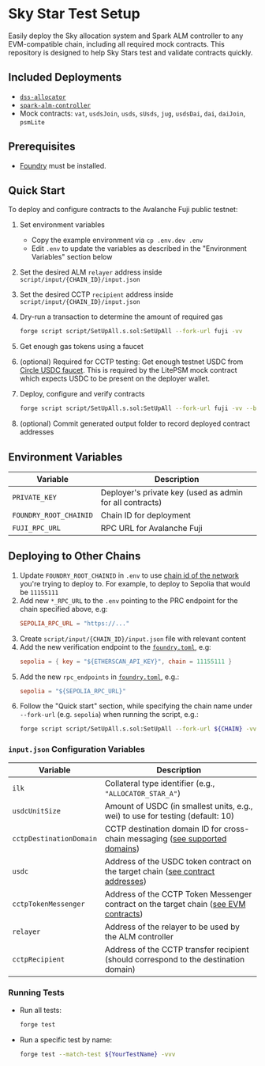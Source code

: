 # Sky Star Test Setup

Easily deploy the Sky allocation system and Spark ALM controller to any EVM-compatible chain, including all required mock contracts. This repository is designed to help Sky Stars test and validate contracts quickly. 

## Included Deployments

- [`dss-allocator`](https://github.com/sky-ecosystem/dss-allocator)
- [`spark-alm-controller`](https://github.com/sparkdotfi/spark-alm-controller)
- Mock contracts: `vat`, `usdsJoin`, `usds`, `sUsds`, `jug`, `usdsDai`, `dai`, `daiJoin`, `psmLite`

## Prerequisites

- [Foundry](https://book.getfoundry.sh/) must be installed.


## Quick Start

To deploy and configure contracts to the Avalanche Fuji public testnet:

1. Set environment variables
    - Copy the example environment via `cp .env.dev .env`
    - Edit `.env` to update the variables as described in the "Environment Variables" section below
    
2. Set the desired ALM `relayer` address inside `script/input/{CHAIN_ID}/input.json`

3. Set the desired CCTP `recipient` address inside `script/input/{CHAIN_ID}/input.json`

4. Dry-run a transaction to determine the amount of required gas
    ```sh
    forge script script/SetUpAll.s.sol:SetUpAll --fork-url fuji -vv
    ```

5. Get enough gas tokens using a faucet

6. (optional) Required for CCTP testing: Get enough testnet USDC from [Circle USDC faucet](https://faucet.circle.com/). This is required by the LitePSM mock contract which expects USDC to be present on the deployer wallet.

7. Deploy, configure and verify contracts
    ```sh
    forge script script/SetUpAll.s.sol:SetUpAll --fork-url fuji -vv --broadcast --verify --slow
    ```

8. (optional) Commit generated output folder to record deployed contract addresses 


## Environment Variables

| Variable              | Description                                                                 |
|-----------------------|-----------------------------------------------------------------------------|
| `PRIVATE_KEY`         | Deployer's private key (used as admin for all contracts)                    |
| `FOUNDRY_ROOT_CHAINID`| Chain ID for deployment                                                     |
| `FUJI_RPC_URL`        | RPC URL for Avalanche Fuji                                                  |



## Deploying to Other Chains

1. Update `FOUNDRY_ROOT_CHAINID` in `.env` to use [chain id of the network](https://chainlist.org/) you're trying to deploy to. For example, to deploy to Sepolia that would be `11155111`
2. Add new `*_RPC_URL` to the `.env` pointing to the PRC endpoint for the chain specified above, e.g:
    ```toml
    SEPOLIA_RPC_URL = "https://..."
    ```
3. Create `script/input/{CHAIN_ID}/input.json` file with relevant content
4. Add the new verification endpoint to the [`foundry.toml`](./foundry.toml), e.g:
     ```toml
     sepolia = { key = "${ETHERSCAN_API_KEY}", chain = 11155111 }
     ```
5. Add the new `rpc_endpoints` in [`foundry.toml`](./foundry.toml), e.g.:
     ```toml
     sepolia = "${SEPOLIA_RPC_URL}"
     ```
6. Follow the "Quick start" section, while specifying the chain name under `--fork-url` (e.g. `sepolia`) when running the script, e.g.:
     ```sh
     forge script script/SetUpAll.s.sol:SetUpAll --fork-url ${CHAIN} -vv
     `````

### `input.json` Configuration Variables

| Variable                | Description                                                                                                                        |
|-------------------------|------------------------------------------------------------------------------------------------------------------------------------|
| `ilk`                   | Collateral type identifier (e.g., `"ALLOCATOR_STAR_A"`)                                                                           |
| `usdcUnitSize`          | Amount of USDC (in smallest units, e.g., wei) to use for testing (default: 10)                                                    |
| `cctpDestinationDomain` | CCTP destination domain ID for cross-chain messaging ([see supported domains](https://developers.circle.com/cctp/supported-domains))|
| `usdc`                  | Address of the USDC token contract on the target chain ([see contract addresses](https://developers.circle.com/stablecoins/usdc-contract-addresses)) |
| `cctpTokenMessenger`    | Address of the CCTP Token Messenger contract on the target chain ([see EVM contracts](https://developers.circle.com/cctp/evm-smart-contracts))         |
| `relayer`               | Address of the relayer to be used by the ALM controller                                                                           |
| `cctpRecipient`         | Address of the CCTP transfer recipient (should correspond to the destination domain)                                               |




### Running Tests

- Run all tests:
    ```sh
    forge test
    ```

- Run a specific test by name:
    ```sh
    forge test --match-test ${YourTestName} -vvv
    ```
